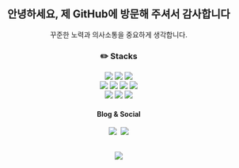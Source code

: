 <div align=center>

<!-- ![header](https://capsule-render.vercel.app/api?type=wave&color=auto&height=300&section=header&text=hi💕&fontSize=50) -->

## 안녕하세요, 제 GitHub에 방문해 주셔서 감사합니다

꾸준한 노력과 의사소통을 중요하게 생각합니다.

### ✏️ Stacks

<img src="https://img.shields.io/badge/HTML5-E34F26?style=flat-square&logo=html5&logoColor=white"/>
<img src="https://img.shields.io/badge/CSS-1572B6?style=flat-square&logo=css3&logoColor=white"/>
<img src="https://img.shields.io/badge/SASS-CC6699?style=flat-square&logo=SASS&logoColor=white"/>
<br />
<img src="https://img.shields.io/badge/JavaScript-F7DF1E?style=flat-square&logo=javascript&logoColor=black"/>
<img src="https://img.shields.io/badge/TypeScript-3178C6?style=flat&logo=TypeScript&logoColor=white"/>
<img src="https://img.shields.io/badge/React-61DAFB?style=flat&logo=React&logoColor=white"/>
<img src="https://img.shields.io/badge/Next.js-000000?style=flat&logo=nextdotjs&logoColor=white" />
<br />
<img src="https://img.shields.io/badge/Node.Js-339933?style=flat-square&logo=Node.Js&logoColor=white"/>
<img src="https://img.shields.io/badge/Express-000000?style=flat-square&logo=Express&logoColor=white"/> 
<img src="https://img.shields.io/badge/MongoDB-3fa037?style=flat-square&logo=MongoDB&logoColor=white"/>

<br />

<h4 align="center"> Blog & Social </h4>

<p align="center">
  <a href="https://dev-yeop920.tistory.com/"><img src="http://img.shields.io/badge/-Tistory%20[KR]-black?style=flat-square&logo=tistory&link=https://dev-yeop920.tistory.com/" /></a>&nbsp;
  <a href="mailto:jyeop920@gmail.com"><img src="https://img.shields.io/badge/Gmail-d14836?style=flat-square&logo=Gmail&logoColor=white&link=mailto:jyeop920@gmail.com" /></a>
</p>

<br />
<img src="https://github-readme-stats.vercel.app/api?username=dv-yeop920">

</div>

